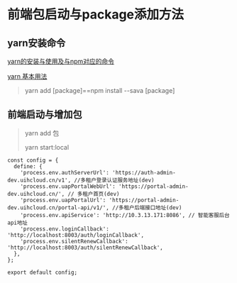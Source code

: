 # 前端包启动与package添加方法

## yarn安装命令

 [yarn的安装与使用及与npm对应的命令](https://www.cnblogs.com/bluestorm/p/9814141.html)

 [yarn 基本用法](https://www.cnblogs.com/mengfangui/p/8953432.html)



> yarn add [package]==npm install --sava [package]



## 前端启动与增加包

> yarn add  包
>
> yarn start:local

```
const config = {
  define: {
    'process.env.authServerUrl': 'https://auth-admin-dev.uihcloud.cn/v1', //多租户登录认证服务地址(dev)
    'process.env.uapPortalWebUrl': 'https://portal-admin-dev.uihcloud.cn/', // 多租户首页(dev)
    'process.env.uapPortalUrl': 'https://portal-admin-dev.uihcloud.cn/portal-api/v1/', //多租户后端接口地址(dev)
    'process.env.apiService': 'http://10.3.13.171:8086', // 智能客服后台api地址
    'process.env.loginCallback': 'http://localhost:8003/auth/loginCallback',
    'process.env.silentRenewCallback': 'http://localhost:8003/auth/silentRenewCallback',
  },
};

export default config;

```

